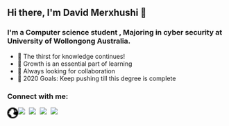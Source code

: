## Hi there, I'm David Merxhushi  👋


### I'm a Computer science student , Majoring in cyber security at University of Wollongong Australia.

- 🔭 The thirst for knowledge continues!
- 🌱 Growth is an essential part of learning
- 👯 Always looking for collaboration
- 🥅 2020 Goals: Keep pushing till this degree is complete




### Connect with me:

<img align="left" width="25px"  src="https://raw.githubusercontent.com/iconic/open-iconic/master/svg/globe.svg" />
<img align="left" width="25px" src="https://cdn.jsdelivr.net/npm/simple-icons@v3/icons/youtube.svg" />
<img align="left" width="25px" src="https://cdn.jsdelivr.net/npm/simple-icons@v3/icons/twitter.svg" />
<img align="left" width="25px" src="https://cdn.jsdelivr.net/npm/simple-icons@v3/icons/linkedin.svg" />
<img align="left" width="25px" src="https://cdn.jsdelivr.net/npm/simple-icons@v3/icons/instagram.svg" />

<br />



